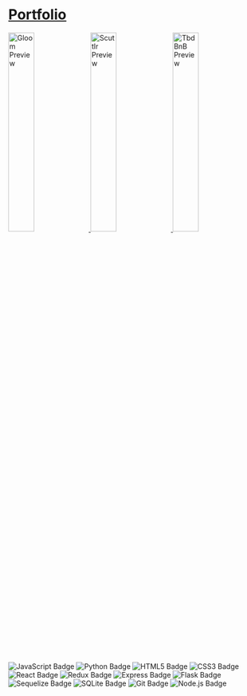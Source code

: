 # [Portfolio](https://myaswen.github.io)

<a href="https://github.com/myaswen/Gloom" title="Gloom">
<img src="https://myaswen.github.io/static/gloom-prev.png" alt="Gloom Preview" width="32%">
</a>
<a href="https://github.com/myaswen/group-project">
<img src="https://myaswen.github.io/static/scuttlr-prev-clipped.png" title="Scuttlr" alt="Scuttlr Preview" width="32%">
</a>
<a href="https://github.com/myaswen/AirBnB">
<img src="https://myaswen.github.io/static/tbdbnb-prev.png" title="TbdBnb" alt="TbdBnB Preview" width="32%">
</a>

![JavaScript Badge](https://img.shields.io/badge/JavaScript-F7DF1E?logo=javascript&logoColor=000&style=flat-square)
![Python Badge](https://img.shields.io/badge/Python-3776AB?logo=python&logoColor=fff&style=flat-square)
![HTML5 Badge](https://img.shields.io/badge/HTML5-E34F26?logo=html5&logoColor=fff&style=flat-square)
![CSS3 Badge](https://img.shields.io/badge/CSS3-1572B6?logo=css3&logoColor=fff&style=flat-square)
![React Badge](https://img.shields.io/badge/React-61DAFB?logo=react&logoColor=000&style=flat-square)
![Redux Badge](https://img.shields.io/badge/Redux-764ABC?logo=redux&logoColor=fff&style=flat-square)
![Express Badge](https://img.shields.io/badge/Express-000?logo=express&logoColor=fff&style=flat-square)
![Flask Badge](https://img.shields.io/badge/Flask-000?logo=flask&logoColor=fff&style=flat-square)
![Sequelize Badge](https://img.shields.io/badge/Sequelize-52B0E7?logo=sequelize&logoColor=fff&style=flat-square)
![SQLite Badge](https://img.shields.io/badge/SQLite-003B57?logo=sqlite&logoColor=fff&style=flat-square)
![Git Badge](https://img.shields.io/badge/Git-F05032?logo=git&logoColor=fff&style=flat-square)
![Node.js Badge](https://img.shields.io/badge/Node.js-393?logo=nodedotjs&logoColor=fff&style=flat-square)
